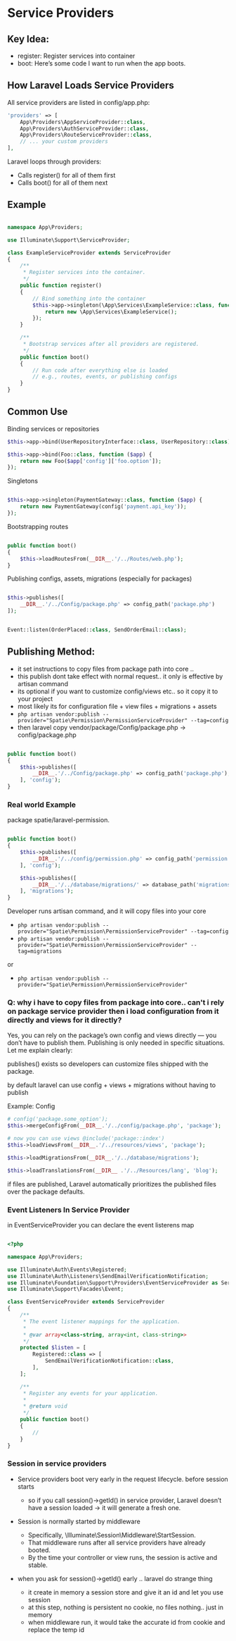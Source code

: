 # Service Providers


## Key Idea:
- register: Register services into container
- boot: Here’s some code I want to run when the app boots.

## How Laravel Loads Service Providers

All service providers are listed in config/app.php:
```php
'providers' => [
    App\Providers\AppServiceProvider::class,
    App\Providers\AuthServiceProvider::class,
    App\Providers\RouteServiceProvider::class,
    // ... your custom providers
],
```

Laravel loops through providers:
- Calls register() for all of them first
- Calls boot() for all of them next

## Example

```php

namespace App\Providers;

use Illuminate\Support\ServiceProvider;

class ExampleServiceProvider extends ServiceProvider
{
    /**
     * Register services into the container.
     */
    public function register()
    {
        // Bind something into the container
        $this->app->singleton(\App\Services\ExampleService::class, function ($app) {
            return new \App\Services\ExampleService();
        });
    }

    /**
     * Bootstrap services after all providers are registered.
     */
    public function boot()
    {
        // Run code after everything else is loaded
        // e.g., routes, events, or publishing configs
    }
}

```


## Common Use

Binding services or repositories

```php
$this->app->bind(UserRepositoryInterface::class, UserRepository::class);

$this->app->bind(Foo::class, function ($app) {
    return new Foo($app['config']['foo.option']);
});
```

Singletons

```php

$this->app->singleton(PaymentGateway::class, function ($app) {
    return new PaymentGateway(config('payment.api_key'));
});

```

Bootstrapping routes

```php

public function boot()
{
    $this->loadRoutesFrom(__DIR__.'/../Routes/web.php');
}

```

Publishing configs, assets, migrations (especially for packages)

```php

$this->publishes([
    __DIR__.'/../Config/package.php' => config_path('package.php')
]);

```


```php

Event::listen(OrderPlaced::class, SendOrderEmail::class);

```


## Publishing Method:

- it set instructions to copy files from package path into core .. 
- this publish dont take effect with normal request.. it only is effective by artisan command
- its optional if you want to customize config/views etc.. so it copy it to your project
- most likely its for configuration file + view files + migrations + assets
- `php artisan vendor:publish --provider="Spatie\Permission\PermissionServiceProvider" --tag=config`
- then laravel copy vendor/package/Config/package.php  →  config/package.php


```php

public function boot()
{
    $this->publishes([
        __DIR__.'/../Config/package.php' => config_path('package.php'),
    ], 'config');
}

```

### Real world Example


package spatie/laravel-permission.

```php

public function boot()
{
    $this->publishes([
        __DIR__.'/../config/permission.php' => config_path('permission.php'),
    ], 'config');

    $this->publishes([
        __DIR__.'/../database/migrations/' => database_path('migrations')
    ], 'migrations');
}

```

Developer runs artisan command, and it will copy files into your core

- `php artisan vendor:publish --provider="Spatie\Permission\PermissionServiceProvider" --tag=config`
- `php artisan vendor:publish --provider="Spatie\Permission\PermissionServiceProvider" --tag=migrations`

or

- `php artisan vendor:publish --provider="Spatie\Permission\PermissionServiceProvider"`

### Q: why i have to copy files from package into core.. can't i rely on package service provider then i load configuration from it directly and views for it directly?

Yes, you can rely on the package’s own config and views directly — you don’t have to publish them. Publishing is only needed in specific situations. Let me explain clearly:

publishes() exists so developers can customize files shipped with the package.

by default laravel can use config + views + migrations without having to publish

Example: Config

```php
# config('package.some_option');
$this->mergeConfigFrom(__DIR__.'/../config/package.php', 'package');

# now you can use views @include('package::index')
$this->loadViewsFrom(__DIR__.'/../resources/views', 'package');

$this->loadMigrationsFrom(__DIR__.'/../database/migrations');

$this->loadTranslationsFrom(__DIR__ .'/../Resources/lang', 'blog');
```

if files are published, Laravel automatically prioritizes the published files over the package defaults.



### Event Listeners In Service Provider

in EventServiceProvider you can declare the event listerens map

```php

<?php

namespace App\Providers;

use Illuminate\Auth\Events\Registered;
use Illuminate\Auth\Listeners\SendEmailVerificationNotification;
use Illuminate\Foundation\Support\Providers\EventServiceProvider as ServiceProvider;
use Illuminate\Support\Facades\Event;

class EventServiceProvider extends ServiceProvider
{
    /**
     * The event listener mappings for the application.
     *
     * @var array<class-string, array<int, class-string>>
     */
    protected $listen = [
        Registered::class => [
            SendEmailVerificationNotification::class,
        ],
    ];

    /**
     * Register any events for your application.
     *
     * @return void
     */
    public function boot()
    {
        //
    }
}

```


### Session in service providers

- Service providers boot very early in the request lifecycle. before session starts
    - so if you call session()->getId() in service provider, Laravel doesn’t have a session loaded → it will generate a fresh one.

- Session is normally started by middleware
    - Specifically, \Illuminate\Session\Middleware\StartSession.
    - That middleware runs after all service providers have already booted.
    - By the time your controller or view runs, the session is active and stable.

- when you ask for session()->getId() early .. laravel do strange thing
    - it create in memory a session store and give it an id and let you use session
    - at this step, nothing is persistent no cookie, no files nothing.. just in memory
    - when middleware run, it would take the accurate id from cookie and replace the temp id